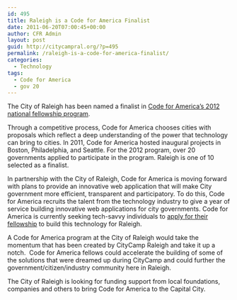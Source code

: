 ```yaml
---
id: 495
title: Raleigh is a Code for America Finalist
date: 2011-06-20T07:00:45+00:00
author: CFR Admin
layout: post
guid: http://citycampral.org/?p=495
permalink: /raleigh-is-a-code-for-america-finalist/
categories:
  - Technology
tags:
  - Code for America
  - gov 20
---
```

The City of Raleigh has been named a finalist in [Code for America&#8217;s 2012 national fellowship program](http://codeforamerica.org/2012-city-finalists/ "2012 Code for America City Finalists").

Through a competitive process, Code for America chooses cities with proposals which reflect a deep understanding of the power that technology can bring to cities. In 2011, Code for America hosted inaugural projects in Boston, Philadelphia, and Seattle. For the 2012 program, over 20 governments applied to participate in the program. Raleigh is one of 10 selected as a finalist.<!--more-->

In partnership with the City of Raleigh, Code for America is moving forward with plans to provide an innovative web application that will make City government more efficient, transparent and participatory. To do this, Code for America recruits the talent from the technology industry to give a year of service building innovative web applications for city governments. Code for America is currently seeking tech-savvy individuals to [apply for their fellowship](http://codeforamerica.org/fellows/ "Code for America Fellows") to build this technology for Raleigh.

A Code for America program at the City of Raleigh would take the momentum that has been created by CityCamp Raleigh and take it up a notch.  Code for America fellows could accelerate the building of some of the solutions that were dreamed up during CityCamp and could further the government/citizen/industry community here in Raleigh.

The City of Raleigh is looking for funding support from local foundations, companies and others to bring Code for America to the Capital City.
